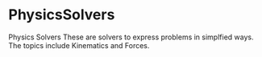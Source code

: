 # PhysicsSolvers
Physics Solvers
These are solvers to express problems in simplfied ways. The topics include Kinematics and Forces.
